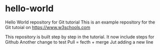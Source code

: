 # hello-world
Hello World repository for Git tutorial
This is an example repository for the Git tutoial on https://www.w3schools.com

This repository is built step by step in the tutorial.
It now include steps for Github 
Another change to test Pull = fecth + merge 
Jut adding a new line
